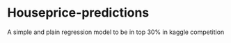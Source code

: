 # Houseprice-predictions
A simple and plain regression model to be in top 30% in kaggle competition
